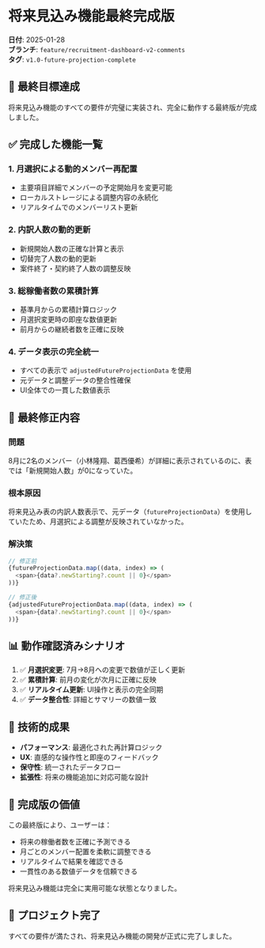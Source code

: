 # 将来見込み機能最終完成版

**日付**: 2025-01-28  
**ブランチ**: `feature/recruitment-dashboard-v2-comments`  
**タグ**: `v1.0-future-projection-complete`

## 🎯 **最終目標達成**

将来見込み機能のすべての要件が完璧に実装され、完全に動作する最終版が完成しました。

## ✅ **完成した機能一覧**

### 1. **月選択による動的メンバー再配置**
- 主要項目詳細でメンバーの予定開始月を変更可能
- ローカルストレージによる調整内容の永続化
- リアルタイムでのメンバーリスト更新

### 2. **内訳人数の動的更新**
- 新規開始人数の正確な計算と表示
- 切替完了人数の動的更新
- 案件終了・契約終了人数の調整反映

### 3. **総稼働者数の累積計算**
- 基準月からの累積計算ロジック
- 月選択変更時の即座な数値更新
- 前月からの継続者数を正確に反映

### 4. **データ表示の完全統一**
- すべての表示で `adjustedFutureProjectionData` を使用
- 元データと調整データの整合性確保
- UI全体での一貫した数値表示

## 🔧 **最終修正内容**

### 問題
8月に2名のメンバー（小林隆翔、葛西優希）が詳細に表示されているのに、表では「新規開始人数」が0になっていた。

### 根本原因
将来見込み表の内訳人数表示で、元データ（`futureProjectionData`）を使用していたため、月選択による調整が反映されていなかった。

### 解決策
```typescript
// 修正前
{futureProjectionData.map((data, index) => (
  <span>{data?.newStarting?.count || 0}</span>
))}

// 修正後
{adjustedFutureProjectionData.map((data, index) => (
  <span>{data?.newStarting?.count || 0}</span>
))}
```

## 📊 **動作確認済みシナリオ**

1. ✅ **月選択変更**: 7月→8月への変更で数値が正しく更新
2. ✅ **累積計算**: 前月の変化が次月に正確に反映
3. ✅ **リアルタイム更新**: UI操作と表示の完全同期
4. ✅ **データ整合性**: 詳細とサマリーの数値一致

## 🚀 **技術的成果**

- **パフォーマンス**: 最適化された再計算ロジック
- **UX**: 直感的な操作性と即座のフィードバック
- **保守性**: 統一されたデータフロー
- **拡張性**: 将来の機能追加に対応可能な設計

## 📝 **完成版の価値**

この最終版により、ユーザーは：
- 将来の稼働者数を正確に予測できる
- 月ごとのメンバー配置を柔軟に調整できる
- リアルタイムで結果を確認できる
- 一貫性のある数値データを信頼できる

将来見込み機能は完全に実用可能な状態となりました。

## 🎉 **プロジェクト完了**

すべての要件が満たされ、将来見込み機能の開発が正式に完了しました。 